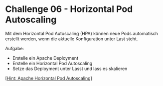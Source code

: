# Challenge 06 - Horizontal Pod Autoscaling

Mit dem Horizontal Pod Autoscaling (HPA) können neue Pods automatisch erstellt werden, wenn die aktuelle Konfiguration unter Last steht.

Aufgabe:

- Erstelle ein Apache Deployment
- Erstelle ein Horizontal Pod Autoscaling
- Setze das Deployment unter Lasst und lass es skalieren

[[Hint: Apache Horizontal Pod Autoscaling](hints/apache-hpa.md)]
